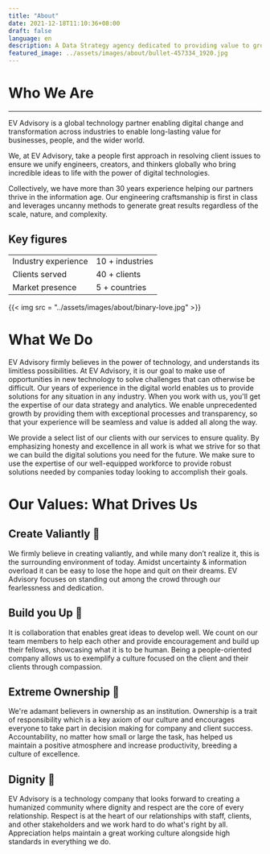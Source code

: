 ```yaml
---
title: "About"
date: 2021-12-18T11:10:36+08:00
draft: false
language: en
description: A Data Strategy agency dedicated to providing value to growing, scaling and enterprise businesses  
featured_image: ../assets/images/about/bullet-457334_1920.jpg
---
```


# Who We Are   
--- 
EV Advisory is a global technology partner enabling digital change and transformation across industries 
to enable long-lasting value for businesses, people, and the wider world.  

We, at EV Advisory, take a people first approach in resolving client issues to ensure we unify engineers, 
creators, and thinkers globally who bring incredible ideas to life with the power of digital technologies.  

Collectively, we have more than 30 years experience helping our partners thrive in the information age. 
Our engineering craftsmanship is first in class and leverages uncanny methods to generate great results 
regardless of the scale, nature, and complexity.  

## Key figures    

|   |   |
| ------ | ----------- |
| Industry experience   | 10 + industries |
| Clients served | 40 + clients |
| Market presence    | 5 + countries |  


{{< img src = "../assets/images/about/binary-love.jpg" >}}  

# What We Do  

EV Advisory firmly believes in the power of technology, and understands its limitless possibilities. 
At EV Advisory, it is our goal to make use of opportunities in new technology to solve challenges that can 
otherwise be difficult. Our years of experience in the digital world enables us to provide solutions for any 
situation in any industry. When you work with us, you'll get the expertise of our data strategy and analytics. 
We enable unprecedented growth by providing them with exceptional processes and transparency, so that your 
experience will be seamless and value is added all along the way.  

We provide a select list of our clients with our services to ensure quality. By emphasizing honesty and excellence 
in all work is what we strive for so that we can build the digital solutions you need for the future. We make sure 
to use the expertise of our well-equipped workforce to provide robust solutions needed by companies today looking 
to accomplish their goals.   

# Our Values: What Drives Us   

## Create Valiantly :muscle:  

We firmly believe in creating valiantly, and while many don’t realize it, this is the surrounding environment 
of today. Amidst uncertainty & information overload it can be easy to lose the hope and quit on their dreams. 
EV Advisory focuses on standing out among the crowd through our fearlessness and dedication.   

## Build you Up :love_letter:  

It is collaboration that enables great ideas to develop well. We count on our team members to help each other 
and provide encouragement and build up their fellows, showcasing what it is to be human. Being a people-oriented 
company allows us to exemplify a culture focused on the client and their clients through compassion.   

## Extreme Ownership :crown:  

We're adamant believers in ownership as an institution. Ownership is a trait of responsibility which is a key 
axiom of our culture and encourages everyone to take part in decision making for company and client success. 
Accountability, no matter how small or large the task, has helped us maintain a positive atmosphere and increase 
productivity, breeding a culture of excellence.   

## Dignity :handshake:   

EV Advisory is a technology company that looks forward to creating a humanized community where dignity and 
respect are the core of every relationship. Respect is at the heart of our relationships with staff, clients, 
and other stakeholders and we work hard to do what's right by all. Appreciation helps maintain a great working 
culture alongside high standards in everything we do.  
 
 